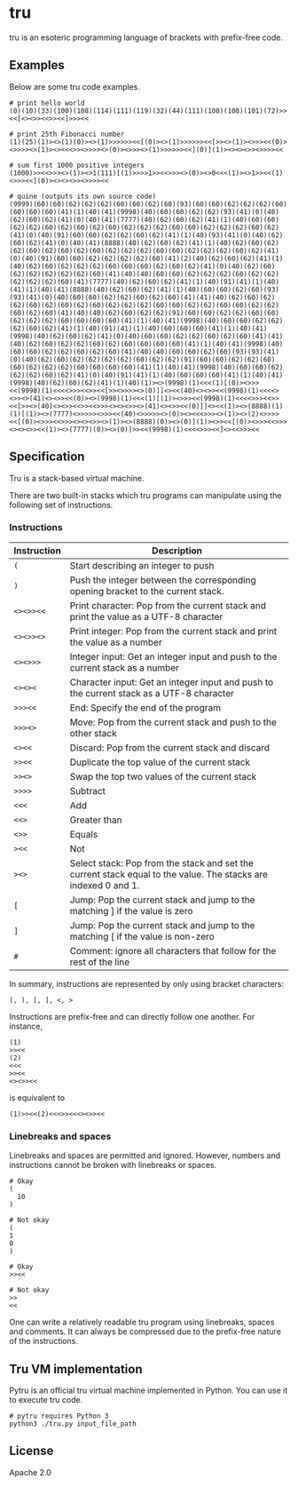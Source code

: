 # tru

tru is an esoteric programming language of brackets with prefix-free code.

## Examples

Below are some tru code examples.

```
# print hello world
(0)(10)(33)(100)(108)(114)(111)(119)(32)(44)(111)(108)(108)(101)(72)>><<[<><>><<>><<]>>><<
```

```
# print 25th Fibonacci number
(1)(25)(1)><>(1)(0)><>(1)>>>>>><<[(0)><>(1)>>>>>><<[>><>(1)><>>><<(0)><>>>><>(1)><><<<>><>>>><>(0)><>>><>(1)>>>>>><<](0)](1)><><><>><>>>><<
```

```
# sum first 1000 positive integers
(1000)>><<>>><>(1)><>1(111)[(1)>>>>1>><<>>><>(0)><>0<<<(1)><>1>><<(1)<>>><<](0)><><><>><>>>><<
```

```
# quine (outputs its own source code)
(9999)(60)(60)(62)(62)(62)(60)(60)(62)(60)(93)(60)(60)(62)(62)(62)(60)(60)(60)(60)(41)(1)(40)(41)(9998)(40)(60)(60)(62)(62)(93)(41)(0)(40)(62)(60)(62)(41)(0)(40)(41)(7777)(40)(62)(60)(62)(41)(1)(40)(60)(60)(62)(62)(60)(62)(60)(62)(60)(62)(62)(62)(60)(60)(62)(62)(62)(60)(62)(41)(0)(40)(91)(60)(60)(62)(62)(60)(62)(41)(1)(40)(93)(41)(0)(40)(62)(60)(62)(41)(0)(40)(41)(8888)(40)(62)(60)(62)(41)(1)(40)(62)(60)(62)(62)(60)(62)(60)(62)(60)(62)(62)(62)(60)(60)(62)(62)(62)(60)(62)(41)(0)(40)(91)(60)(60)(62)(62)(62)(62)(60)(41)(2)(40)(62)(60)(62)(41)(1)(40)(62)(60)(62)(62)(62)(60)(60)(60)(62)(60)(62)(41)(0)(40)(62)(60)(62)(62)(62)(62)(62)(60)(41)(40)(40)(60)(60)(62)(62)(62)(60)(62)(62)(62)(62)(62)(60)(41)(7777)(40)(62)(60)(62)(41)(1)(40)(91)(41)(1)(40)(41)(1)(40)(41)(8888)(40)(62)(60)(62)(41)(1)(40)(60)(60)(62)(60)(93)(93)(41)(0)(40)(60)(60)(62)(62)(60)(62)(60)(41)(41)(40)(62)(60)(62)(62)(60)(62)(60)(62)(60)(62)(62)(62)(60)(60)(62)(62)(60)(60)(62)(62)(60)(62)(60)(41)(40)(40)(62)(60)(62)(62)(91)(60)(60)(62)(62)(60)(60)(62)(62)(62)(60)(60)(60)(60)(41)(1)(40)(41)(9998)(40)(60)(60)(62)(62)(62)(60)(62)(41)(1)(40)(91)(41)(1)(40)(60)(60)(60)(41)(1)(40)(41)(9998)(40)(62)(60)(62)(41)(0)(40)(60)(60)(62)(62)(60)(62)(60)(41)(41)(40)(62)(60)(62)(62)(60)(62)(60)(60)(60)(60)(41)(1)(40)(41)(9998)(40)(60)(60)(62)(62)(60)(62)(60)(41)(40)(40)(60)(60)(62)(60)(93)(93)(41)(0)(40)(62)(60)(62)(62)(62)(62)(60)(62)(62)(91)(60)(60)(62)(62)(60)(60)(62)(62)(62)(60)(60)(60)(60)(41)(1)(40)(41)(9998)(40)(60)(60)(62)(62)(62)(60)(62)(41)(0)(40)(91)(41)(1)(40)(60)(60)(60)(41)(1)(40)(41)(9998)(40)(62)(60)(62)(41)(1)(40)(1)><>(9998)(1)<<<(1)[(0)><>>><<(9998)(1)<<<<>>><<>><<[>><>>>><>(0)]]<><<(40)<><>><<(9998)(1)<<<<><>><>(41)<><>><<(0)><>(9998)(1)<<<(1)[(1)><>>><<(9998)(1)<<<<>>><<>><<[>><>(40)<><>><<>><<>>><><><>><>(41)<><>><<(0)]]<><<(1)><>(8888)(1)(1)[(1)><>(7777)<>>>>><>>><<(40)<>>>>><>(0)><><<<>>><>(1)><>(2)<>>>><<[(0)><>>><<>>><><><>><>(1)><>(8888)(0)><>(0)](1)><>><<[(0)><>>><<>>><><><>><<(1)><>(7777)(0)><>(0)]>><<(9998)(1)<<<<>>><<]<><<>>><<
```

## Specification

Tru is a stack-based virtual machine.

There are two built-in stacks which tru programs can manipulate using the following set of instructions.

### Instructions

| Instruction  |  Description |
|---|---|
| `(`  |  Start describing an integer to push |
| `)`  | Push the integer between the corresponding opening bracket to the current stack.  |
| `<><>><<`  | Print character: Pop from the current stack and print the value as a UTF-8 character  |
| `<><>><>`  |  Print integer: Pop from the current stack and print the value as a number |
| `<><>>>`  | Integer input: Get an integer input and push to the current stack as a number |
| `<><><`  | Character input: Get an integer input and push to the current stack as a UTF-8 character |
| `>>><<`  | End: Specify the end of the program  |
| `>>><>`  | Move: Pop from the current stack and push to the other stack |
| `<><<`  |  Discard: Pop from the current stack and discard |
| `>><<`  | Duplicate the top value of the current stack  |
| `>><>`  |  Swap the top two values of the current stack |
| `>>>>`  |  Subtract |
| `<<<`  | Add  |
| `<<>`  |  Greater than |
| `<>>`  | Equals  |
| `><<`  | Not  |
| `><>`  | Select stack: Pop from the stack and set the current stack equal to the value. The stacks are indexed 0 and 1.  |
| `[`  | Jump: Pop the current stack and jump to the matching ] if the value is zero  |
| `]`  | Jump: Pop the current stack and jump to the matching [ if the value is non-zero   |
| `#`  | Comment: ignore all characters that follow for the rest of the line |

In summary, instructions are represented by only using bracket characters:

```
(, ), [, ], <, >
```

Instructions are prefix-free and can directly follow one another. For instance,

```
(1)
>><<
(2)
<<<
>><<
<><>><<
```

is equivalent to

```
(1)>><<(2)<<<>><<<><>><<
```

### Linebreaks and spaces

Linebreaks and spaces are permitted and ignored. However, numbers and instructions cannot be broken with linebreaks or spaces.

```
# Okay
(
  10
)

# Not okay
(
1
0
)

# Okay
>><<

# Not okay
>>
<<
```

One can write a relatively readable tru program using linebreaks, spaces and comments. It can always be compressed due to the prefix-free nature of the instructions.

## Tru VM implementation

Pytru is an official tru virtual machine implemented in Python. You can use it to execute tru code.

```
# pytru requires Python 3
python3 ./tru.py input_file_path
```

## License

Apache 2.0
